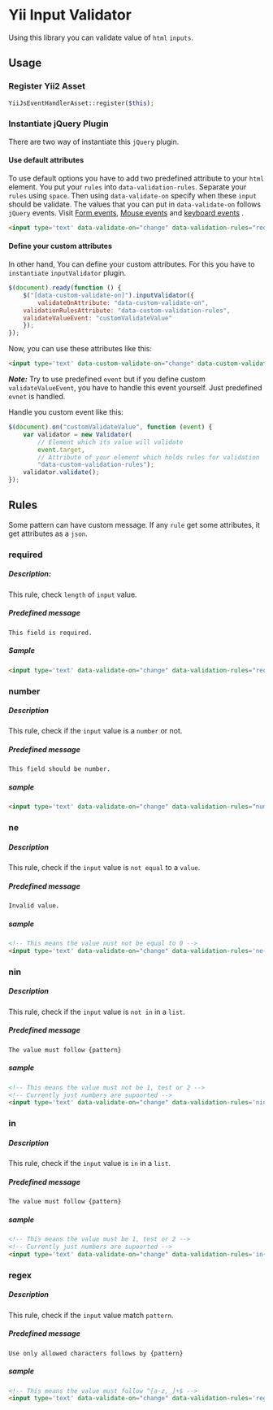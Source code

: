 # Yii Input Validator    
Using this library you can validate value of `html` `inputs`.

## Usage
### Register Yii2 Asset  

```php
YiiJsEventHandlerAsset::register($this);
```   

### Instantiate jQuery Plugin
There are two way of instantiate this `jQuery` plugin.
#### Use default attributes
To use default options you have to add two predefined attribute to your `html` element. You put your `rules` into `data-validation-rules`. Separate your `rules` using `space`. Then using `data-validate-on` specify when these `input` should be validate. The values that you can put in `data-validate-on` follows `jQuery` events. Visit [Form events](https://api.jquery.com/category/events/form-events/), [Mouse events](https://api.jquery.com/category/events/mouse-events/) and [keyboard events](https://api.jquery.com/category/events/keyboard-events/) .
```html
<input type='text' data-validate-on="change" data-validation-rules="required" />
```
 
 #### Define your custom attributes  
In other hand, You can define your custom attributes. For this you have to `instantiate` `inputValidator` plugin.
```javascript
$(document).ready(function () {
    $("[data-custom-validate-on]").inputValidator({
        validateOnAttribute: "data-custom-validate-on",  
	validationRulesAttribute: "data-custom-validation-rules",  
	validateValueEvent: "customValidateValue"
    });
});
```
Now, you can use these attributes like this:
```html
<input type='text' data-custom-validate-on="change" data-custom-validation-rules="required" />
```  
***Note:*** Try to use predefined `event` but if you define custom `validateValueEvent`, you have to handle this event yourself. Just predefined `evnet` is handled.

Handle you custom event like this:
```javascript
$(document).on("customValidateValue", function (event) {
    var validator = new Validator(
        // Element which its value will validate 
        event.target,
        // Attribute of your element which holds rules for validation 
        "data-custom-validation-rules");
    validator.validate();
});
```

## Rules
Some pattern can have custom message. If any `rule` get some attributes, it get attributes as a `json`.
### required
##### Description:
This rule, check `length` of `input` value.
##### Predefined message
	This field is required.
##### Sample
```html
<input type='text' data-validate-on="change" data-validation-rules="required" />
```

### number
##### Description
This rule, check if the `input` value is a `number` or not.
##### Predefined message
	This field should be number.
##### sample
```html
<input type='text' data-validate-on="change" data-validation-rules="number" />
```

### ne
##### Description
This rule, check if the `input` value is `not equal` to a `value`.
##### Predefined message
	Invalid value.
##### sample
```html
<!-- This means the value nust not be equal to 0 -->
<input type='text' data-validate-on="change" data-validation-rules='ne{"value":0,"errorMessage":"This input value should not be equal to 0."}' />
```

### nin
##### Description
This rule, check if the `input` value is `not in` in a `list`.
##### Predefined message
	The value must follow {pattern}
##### sample
```html
<!-- This means the value must not be 1, test or 2 -->
<!-- Currently just numbers are supoorted -->
<input type='text' data-validate-on="change" data-validation-rules='nin{"values":[0,1,2],"errorMessage":"This input value should not be equal to 0, 1 or 2."}' />
```

### in
##### Description
This rule, check if the `input` value is `in` in a `list`.
##### Predefined message
	The value must follow {pattern}
##### sample
```html
<!-- This means the value must be 1, test or 2 -->
<!-- Currently just numbers are supoorted -->
<input type='text' data-validate-on="change" data-validation-rules='in{"values":[0,1,2],"errorMessage":"This input value should be equal to 0, 1 or 2."}' />
```


### regex
##### Description
This rule, check if the `input` value match `pattern`.
##### Predefined message
	Use only allowed characters follows by {pattern}
##### sample
```html
<!-- This means the value must follow ^[a-z,_]+$ -->
<input type='text' data-validate-on="change" data-validation-rules='regex{"pattern":"^[a-z,_]+$"}' />
```

